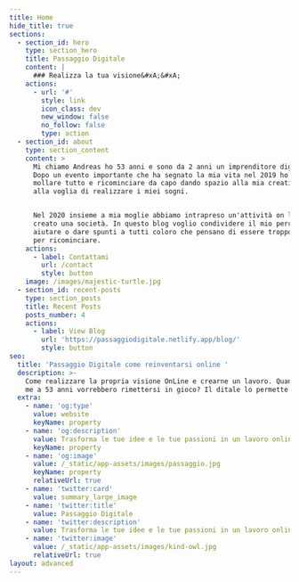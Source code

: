 ```yaml
---
title: Home
hide_title: true
sections:
  - section_id: hero
    type: section_hero
    title: Passaggio Digitale
    content: |
      ### Realizza la tua visione&#xA;&#xA;
    actions:
      - url: '#'
        style: link
        icon_class: dev
        new_window: false
        no_follow: false
        type: action
  - section_id: about
    type: section_content
    content: >
      Mi chiamo Andreas ho 53 anni e sono da 2 anni un imprenditore digitale.
      Dopo un evento importante che ha segnato la mia vita nel 2019 ho deciso di
      mollare tutto e ricominciare da capo dando spazio alla mia creatività e
      alla voglia di realizzare i miei sogni.


      Nel 2020 insieme a mia moglie abbiamo intrapreso un'attività on line e
      creato una società. In questo blog voglio condividere il mio percorso per
      aiutare o dare spunti a tutti coloro che pensano di essere troppo vecchi
      per ricominciare.
    actions:
      - label: Contattami
        url: /contact
        style: button
    image: /images/majestic-turtle.jpg
  - section_id: recent-posts
    type: section_posts
    title: Recent Posts
    posts_number: 4
    actions:
      - label: View Blog
        url: 'https://passaggiodigitale.netlify.app/blog/'
        style: button
seo:
  title: 'Passaggio Digitale come reinventarsi online '
  description: >-
    Come realizzare la propria visione OnLine e crearne un lavoro. Quanti come
    me a 53 anni vorrebbero rimettersi in gioco? Il ditale lo permette
  extra:
    - name: 'og:type'
      value: website
      keyName: property
    - name: 'og:description'
      value: Trasforma le tue idee e le tue passioni in un lavoro online
      keyName: property
    - name: 'og:image'
      value: /_static/app-assets/images/passaggio.jpg
      keyName: property
      relativeUrl: true
    - name: 'twitter:card'
      value: summary_large_image
    - name: 'twitter:title'
      value: Passaggio Digitale
    - name: 'twitter:description'
      value: Trasforma le tue idee e le tue passioni in un lavoro online
    - name: 'twitter:image'
      value: /_static/app-assets/images/kind-owl.jpg
      relativeUrl: true
layout: advanced
---
```

